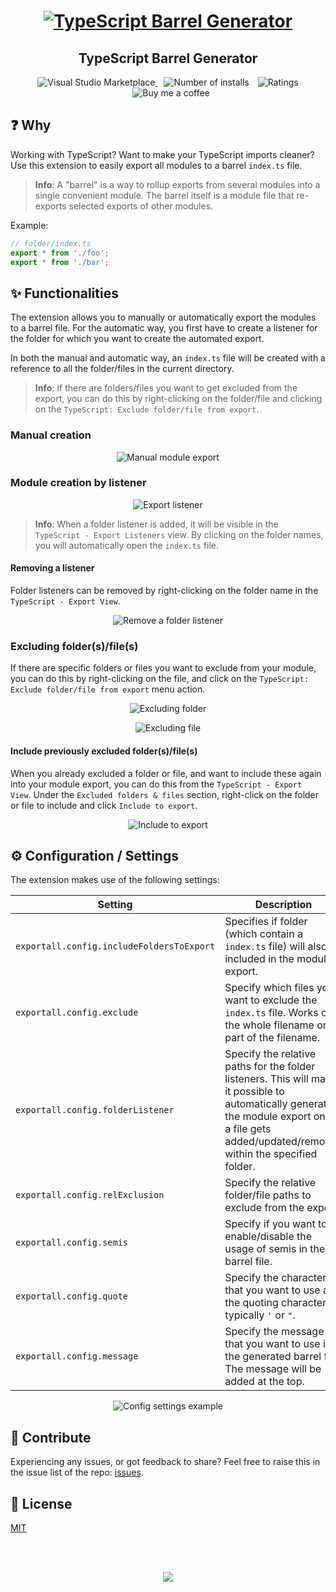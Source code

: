 <h1 align="center">
  <a href="https://marketplace.visualstudio.com/items?itemName=eliostruyf.vscode-typescript-exportallmodules">
    <img alt="TypeScript Barrel Generator" src="./assets/export-all.png">
  </a>
</h1>

<h2 align="center">TypeScript Barrel Generator</h2>

<p align="center">
  <a href="https://marketplace.visualstudio.com/items?itemName=eliostruyf.vscode-typescript-exportallmodules" title="Check it out on the Visual Studio Marketplace">
    <img src="https://vsmarketplacebadge.apphb.com/version/eliostruyf.vscode-typescript-exportallmodules.svg" alt="Visual Studio Marketplace" style="display: inline-block" />
  </a>

  <img src="https://vsmarketplacebadge.apphb.com/installs/eliostruyf.vscode-typescript-exportallmodules.svg" alt="Number of installs"  style="display: inline-block;margin-left:10px" />
  
  <img src="https://vsmarketplacebadge.apphb.com/rating/eliostruyf.vscode-typescript-exportallmodules.svg" alt="Ratings" style="display: inline-block;margin-left:10px" />

  <a href="https://www.buymeacoffee.com/zMeFRy9" title="Buy me a coffee" style="margin-left:10px">
    <img src="https://img.shields.io/badge/Buy%20me%20a%20coffee-€%203-blue?logo=buy-me-a-coffee&style=flat" alt="Buy me a coffee" style="display: inline-block" />
  </a>
</p>

## ❓ Why

Working with TypeScript? Want to make your TypeScript imports cleaner? Use this extension to easily export all modules to a barrel `index.ts` file.

> **Info**: A "barrel" is a way to rollup exports from several modules into a single convenient module. The barrel itself is a module file that re-exports selected exports of other modules.

Example: 

```typescript
// folder/index.ts
export * from './foo';
export * from './bar';
```

## ✨ Functionalities

The extension allows you to manually or automatically export the modules to a barrel file. For the automatic way, you first have to create a listener for the folder for which you want to create the automated export. 

In both the manual and automatic way, an `index.ts` file will be created with a reference to all the folder/files in the current directory.

> **Info**: If there are folders/files you want to get excluded from the export, you can do this by right-clicking on the folder/file and clicking on the `TypeScript: Exclude folder/file from export`.

### Manual creation

<p align="center">
  <img src="./assets/manual-export.gif" alt="Manual module export" style="display: inline-block" />
</p>

### Module creation by listener

<p align="center">
  <img src="./assets/listener.gif" alt="Export listener" style="display: inline-block" />
</p>

> **Info**: When a folder listener is added, it will be visible in the `TypeScript - Export Listeners` view. By clicking on the folder names, you will automatically open the `index.ts` file.

#### Removing a listener

Folder listeners can be removed by right-clicking on the folder name in the `TypeScript - Export View`.

<p align="center">
  <img src="./assets/remove-listener.png" alt="Remove a folder listener" style="display: inline-block" />
</p>

### Excluding folder(s)/file(s)

If there are specific folders or files you want to exclude from your module, you can do this by right-clicking on the file, and click on the `TypeScript: Exclude folder/file from export` menu action.

<p align="center">
  <img src="./assets/exclude-folder.png" alt="Excluding folder" style="display: inline-block" />
</p>

<p align="center">
  <img src="./assets/exclude-file.png" alt="Excluding file" style="display: inline-block" />
</p>

#### Include previously excluded folder(s)/file(s)

When you already excluded a folder or file, and want to include these again into your module export, you can do this from the `TypeScript - Export View`. Under the `Excluded folders & files` section, right-click on the folder or file to include and click `Include to export`.

<p align="center">
  <img src="./assets/include-export.png" alt="Include to export" style="display: inline-block" />
</p>

## ⚙️ Configuration / Settings

The extension makes use of the following settings:

| Setting | Description | Type | Default |
| --- | --- | --- | --- |
| `exportall.config.includeFoldersToExport` | Specifies if folder (which contain a `index.ts` file) will also be included in the module export. | boolean | `true` |
| `exportall.config.exclude` | Specify which files you want to exclude the `index.ts` file. Works on the whole filename or part of the filename. | string[] | `['.test.', '.spec.']` |
| `exportall.config.folderListener` | Specify the relative paths for the folder listeners. This will make it possible to automatically generate the module export once a file gets added/updated/removed within the specified folder. | string[] | `[]` |
| `exportall.config.relExclusion` | Specify the relative folder/file paths to exclude from the export. | string[] | `[]` |
| `exportall.config.semis` | Specify if you want to enable/disable the usage of semis in the barrel file. | boolean | `true` |
| `exportall.config.quote` | Specify the character that you want to use as the quoting character; typically `'` or `"`. | string | `'` |
| `exportall.config.message` | Specify the message that you want to use in the generated barrel file. The message will be added at the top. | string | |

<p align="center">
  <img src="./assets/config.png" alt="Config settings example" style="display: inline-block" />
</p>

## 💪 Contribute

Experiencing any issues, or got feedback to share? Feel free to raise this in the issue list of the repo: [issues](https://github.com/estruyf/vscode-typescript-exportallmodules/issues).

## 🔑 License

[MIT](./LICENSE)

<br />
<br />

<p align="center">
  <a href="https://visitorbadge.io/status?path=https%3A%2F%2Fgithub.com%2Festruyf%2Fvscode-typescript-exportallmodules"><img src="https://api.visitorbadge.io/api/visitors?path=https%3A%2F%2Fgithub.com%2Festruyf%2Fvscode-typescript-exportallmodules&countColor=%23263759" /></a>
</p>